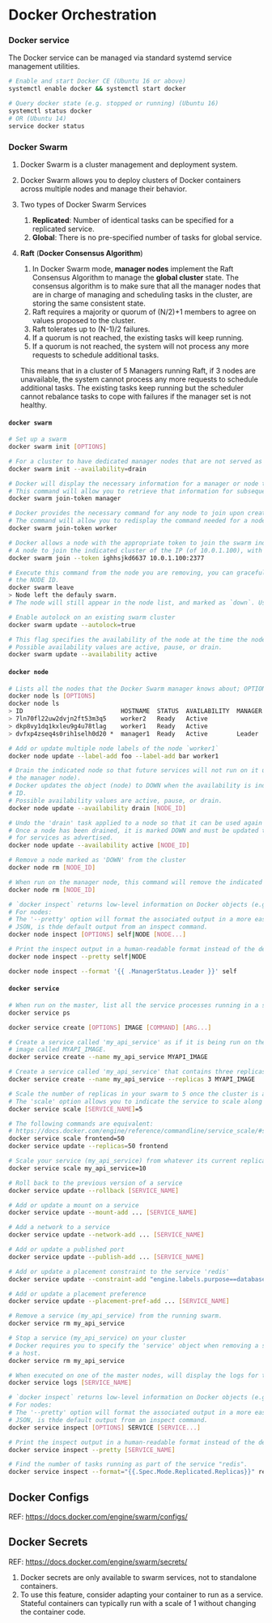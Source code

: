 # Docker Orchestration

### Docker service

The Docker service can be managed via standard systemd service management utilities.

```bash
# Enable and start Docker CE (Ubuntu 16 or above)
systemctl enable docker && systemctl start docker

# Query docker state (e.g. stopped or running) (Ubuntu 16)
systemctl status docker
# OR (Ubuntu 14)
service docker status
```


### Docker Swarm

1. Docker Swarm is a cluster management and deployment system.

1. Docker Swarm allows you to deploy clusters of Docker containers across multiple nodes and manage their behavior.

1. Two types of Docker Swarm Services
    1. **Replicated**: Number of identical tasks can be specified for a replicated service.
    1. **Global**: There is no pre-specified number of tasks for global service.

1. **Raft** (**Docker Consensus Algorithm**)
   1. In Docker Swarm mode, **manager nodes** implement the Raft Consensus Algorithm to manage the **global cluster**
      state. The consensus algorithm is to make sure that all the manager nodes that are in charge of managing and
      scheduling tasks in the cluster, are storing the same consistent state.
   1. Raft requires a majority or quorum of (N/2)+1 members to agree on values proposed to the cluster.
   1. Raft tolerates up to (N-1)/2 failures.
   1. If a quorum is not reached, the existing tasks will keep running.
   1. If a quorum is not reached, the system will not process any more requests to schedule additional tasks.
   
   This means that in a cluster of 5 Managers running Raft, if 3 nodes are unavailable, the system cannot process any
   more requests to schedule additional tasks. The existing tasks keep running but the scheduler cannot rebalance tasks
   to cope with failures if the manager set is not healthy.


#### `docker swarm`

```bash
# Set up a swarm
docker swarm init [OPTIONS]

# For a cluster to have dedicated manager nodes that are not served as worker nodes.
docker swarm init --availability=drain

# Docker will display the necessary information for a manager or node to join a cluster during initialization. 
# This command will allow you to retrieve that information for subsequent joins.
docker swarm join-token manager

# Docker provides the necessary command for any node to join upon creation. 
# The command will allow you to redisplay the command needed for a node to join a cluster.
docker swarm join-token worker

# Docker allows a node with the appropriate token to join the swarm indicated by the IP and port.
# A node to join the indicated cluster of the IP (of 10.0.1.100), with a token 'ighhsjkd6637'
docker swarm join --token ighhsjkd6637 10.0.1.100:2377

# Execute this command from the node you are removing, you can gracefully leave the cluster without having to use
# the NODE ID.
docker swarm leave
> Node left the defauly swarm.
# The node will still appear in the node list, and marked as `down`. Use `node rm` to remove inactive node.

# Enable autolock on an existing swarm cluster
docker swarm update --autolock=true

# This flag specifies the availability of the node at the time the node joins a master.
# Possible availability values are active, pause, or drain.
docker swarm update --availability active
```

#### `docker node`

```bash
# Lists all the nodes that the Docker Swarm manager knows about; OPTIONS: --filter"-f, --format, --quiet|-q
docker node ls [OPTIONS]
docker node ls
> ID                           HOSTNAME  STATUS  AVAILABILITY  MANAGER STATUS
> 7ln70fl22uw2dvjn2ft53m3q5    worker2   Ready   Active
> dkp8vy1dq1kxleu9g4u78tlag    worker1   Ready   Active
> dvfxp4zseq4s0rih1selh0d20 *  manager1  Ready   Active        Leader

# Add or update multiple node labels of the node `worker1`
docker node update --label-add foo --label-add bar worker1

# Drain the indicated node so that future services will not run on it unless the command is undone (when run from
# the manager node).
# Docker updates the object (node) to DOWN when the availability is indicated to be 'drain' on the indicated NODE
# ID.
# Possible availability values are active, pause, or drain.
docker node update --availability drain [NODE_ID]

# Undo the 'drain' task applied to a node so that it can be used again for services.
# Once a node has been drained, it is marked DOWN and must be updated to ACTIVE status so that it's availability
# for services as advertised.
docker node update --availability active [NODE_ID]

# Remove a node marked as 'DOWN' from the cluster
docker node rm [NODE_ID]

# When run on the manager node, this command will remove the indicated node from the swarm it is a member of.
docker node rm [NODE_ID]

# `docker inspect` returns low-level information on Docker objects (e.g. container, node, etc.)
# For nodes: 
# The '--pretty' option will format the associated output in a more easily readable format.
# JSON, is thde default output from an inspect command.
docker node inspect [OPTIONS] self|NODE [NODE...]

# Print the inspect output in a human-readable format instead of the default JSON output
docker node inspect --pretty self|NODE

docker node inspect --format '{{ .ManagerStatus.Leader }}' self
```

#### `docker service`

```bash
# When run on the master, list all the service processes running in a swarm
docker service ps

docker service create [OPTIONS] IMAGE [COMMAND] [ARG...]

# Create a service called 'my_api_service' as if it is being run on the manager node based on a locally installed
# image called MYAPI_IMAGE.
docker service create --name my_api_service MYAPI_IMAGE

# Create a service called 'my_api_service' that contains three replicas from a service image called MYAPI_IMAGE
docker service create --name my_api_service --replicas 3 MYAPI_IMAGE

# Scale the number of replicas in your swarm to 5 once the cluster is already running
# The 'scale' option allows you to indicate the service to scale along with the number of replicas to scale to.
docker service scale [SERVICE_NAME]=5

# The following commands are equivalent:
# https://docs.docker.com/engine/reference/commandline/service_scale/#scale-a-single-service
docker service scale frontend=50
docker service update --replicas=50 frontend

# Scale your service (my_api_service) from whatever its current replica count is to 10 replicas in the cluster
docker service scale my_api_service=10

# Roll back to the previous version of a service
docker service update --rollback [SERVICE_NAME]

# Add or update a mount on a service
docker service update --mount-add ... [SERVICE_NAME]

# Add a network to a service
docker service update --network-add ... [SERVICE_NAME]

# Add or update a published port
docker service update --publish-add ... [SERVICE_NAME]

# Add or update a placement constraint to the service 'redis'
docker service update --constraint-add "engine.labels.purpose==database" redis

# Add or update a placement preference
docker service update --placement-pref-add ... [SERVICE_NAME]

# Remove a service (my_api_service) from the running swarm.
docker service rm my_api_service

# Stop a service (my_api_service) on your cluster
# Docker requires you to specify the 'service' object when removing a service rather than a single container from
# a host.
docker service rm my_api_service

# When executed on one of the master nodes, will display the logs for the indicated service running on the swarm.
docker service logs [SERVICE_NAME]

# `docker inspect` returns low-level information on Docker objects (e.g. container, node, etc.)
# For nodes: 
# The '--pretty' option will format the associated output in a more easily readable format.
# JSON, is thde default output from an inspect command.
docker service inspect [OPTIONS] SERVICE [SERVICE...]

# Print the inspect output in a human-readable format instead of the default JSON output
docker service inspect --pretty [SERVICE_NAME]

# Find the number of tasks running as part of the service "redis".
docker service inspect --format="{{.Spec.Mode.Replicated.Replicas}}" redis 
```


## Docker Configs

REF: https://docs.docker.com/engine/swarm/configs/


## Docker Secrets

REF: https://docs.docker.com/engine/swarm/secrets/

1. Docker secrets are only available to swarm services, not to standalone containers. 
1. To use this feature, consider adapting your container to run as a service. Stateful containers can typically run
   with a scale of 1 without changing the container code.